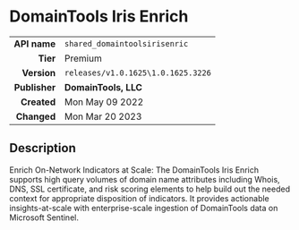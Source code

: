 # DomainTools Iris Enrich
| | |
|-:|-|
|**API name**|`shared_domaintoolsirisenric`|
|**Tier**|Premium|
|**Version**|`releases/v1.0.1625\1.0.1625.3226`|
|**Publisher**|**DomainTools, LLC**|
|**Created**|Mon May 09 2022|
|**Changed**|Mon Mar 20 2023|

## Description
Enrich On-Network Indicators at Scale: The DomainTools Iris Enrich supports high query volumes of domain name attributes including Whois, DNS, SSL certificate, and risk scoring elements to help build out the needed context for appropriate disposition of indicators. It provides actionable insights-at-scale with enterprise-scale ingestion of DomainTools data on Microsoft Sentinel.
